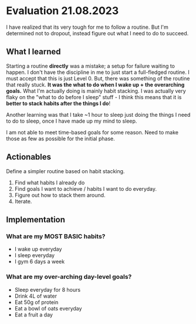 # Evaluation 21.08.2023
I have realized that its very tough for me to follow a routine. But I'm determined not to dropout, instead figure out what I need to do to succeed.

## What I learned
Starting a routine **directly** was a mistake; a setup for failure waiting to happen. I don't have the discipline in me to just start a full-fledged routine. I must accept that this is just Level 0. But, there was something of the routine that really stuck. **It was the what to do when I wake up + the overarching goals.** What I'm actually doing is mainly habit stacking. I was actually very flaky on the "what to do before I sleep" stuff - I think this means that it is **better to stack habits after the things I do**! 

Another learning was that I take ~1 hour to sleep just doing the things I need to do to sleep, once I have made up my mind to sleep. 

I am not able to meet time-based goals for some reason. Need to make those as few as possible for the initial phase.

## Actionables
Define a simpler routine based on habit stacking. 
1. Find what habits I already do
2. Find goals I want to achieve / habits I want to do everyday.
3. Figure out how to stack them around.
4. Iterate.

## Implementation
### What are my MOST BASIC habits?
* I wake up everyday
* I sleep everyday
* I gym 6 days a week

### What are my over-arching day-level goals?
* Sleep everyday for 8 hours
* Drink 4L of water
* Eat 50g of protein
* Eat a bowl of oats everyday
* Eat a fruit a day
